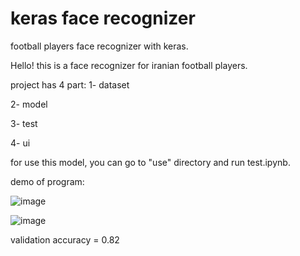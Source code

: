 # keras face recognizer
football players face recognizer with keras.

Hello! this is a face recognizer for iranian football players.

project has 4 part:
1- dataset

2- model

3- test

4- ui

for use this model, you can go to "use" directory and run test.ipynb.

demo of program:

![image](https://user-images.githubusercontent.com/100860652/159449306-a6289733-32c4-4404-bb81-e16851f3eb24.png)

![image](https://user-images.githubusercontent.com/100860652/159449358-27c91508-a374-4a6b-8426-bb56a56de181.png)


validation accuracy = 0.82

